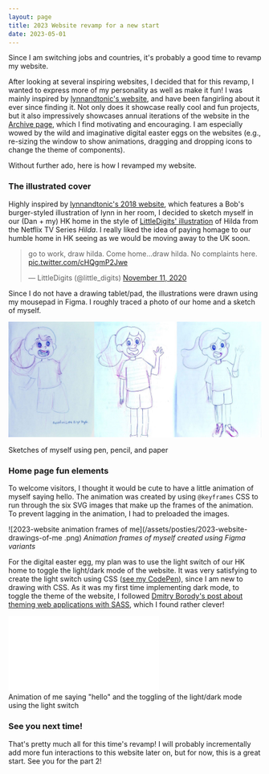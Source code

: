 ```yaml
---
layout: page
title: 2023 Website revamp for a new start
date: 2023-05-01
---
```


Since I am switching jobs and countries, it's probably a good time to revamp my website.

After looking at several inspiring websites, I decided that for this revamp, I wanted to express more of my personality as well as make it fun! I was mainly inspired by [lynnandtonic's website](https://lynnandtonic.com/), and have been fangirling about it ever since finding it. Not only does it showcase really cool and fun projects, but it also impressively showcases annual iterations of the website in the [Archive page](https://lynnandtonic.com/archive/), which I find motivating and encouraging. I am especially wowed by the wild and imaginative digital easter eggs on the websites (e.g., re-sizing the window to show animations, dragging and dropping icons to change the theme of components).

Without further ado, here is how I revamped my website.

### The illustrated cover

Highly inspired by [lynnandtonic's 2018 website](https://lynnandtonic.com/archive/2018/), which features a Bob's burger-styled illustration of lynn in her room, I decided to sketch myself in our (Dan + my) HK home in the style of [LittleDigits' illustration](https://twitter.com/little_digits/status/1326339039197360128) of Hilda from the Netflix TV Series _Hilda_. I really liked the idea of paying homage to our humble home in HK seeing as we would be moving away to the UK soon.

<blockquote class="twitter-tweet"><p lang="en" dir="ltr">go to work, draw hilda. Come home...draw hilda. No complaints here. <a href="https://t.co/cHQgmP2Jwe">pic.twitter.com/cHQgmP2Jwe</a></p>&mdash; LittleDigits (@little_digits) <a href="https://twitter.com/little_digits/status/1326339039197360128?ref_src=twsrc%5Etfw">November 11, 2020</a></blockquote> <script async src="https://platform.twitter.com/widgets.js" charset="utf-8"></script>

Since I do not have a drawing tablet/pad, the illustrations were drawn using my mousepad in Figma. I roughly traced a photo of our home and a sketch of myself.

![2023-website-sketches.jpg](/assets/posties/2023-website-sketches.jpg)

<figcaption>Sketches of myself using pen, pencil, and paper</figcaption>

### Home page fun elements

To welcome visitors, I thought it would be cute to have a little animation of myself saying hello. The animation was created by using `@keyframes` CSS to run through the six SVG images that make up the frames of the animation. To prevent lagging in the animation, I had to preloaded the images.

![2023-website animation frames of me](/assets/posties/2023-website-drawings-of-me
.png)
_Animation frames of myself created using Figma variants_

For the digital easter egg, my plan was to use the light switch of our HK home to toggle the light/dark mode of the website. It was very satisfying to create the light switch using CSS ([see my CodePen](https://codepen.io/gracechin/pen/abaamgJ)), since I am new to drawing with CSS. As it was my first time implementing dark mode, to toggle the theme of the website, I followed [Dmitry Borody's post about theming web applications with SASS](https://medium.com/@dmitriy.borodiy/easy-color-theming-with-scss-bc38fd5734d1), which I found rather clever!

<div class="video-container">
    <iframe src="/assets/posties/2023-website-light-switch.mp4" frameborder="0" allowfullscreen></iframe>
</div>

<figcaption>Animation of me saying "hello" and the toggling of the light/dark mode using the light switch</figcaption>

### See you next time!

That's pretty much all for this time's revamp! I will probably incrementally add more fun interactions to this website later on, but for now, this is a great start. See you for the part 2!
